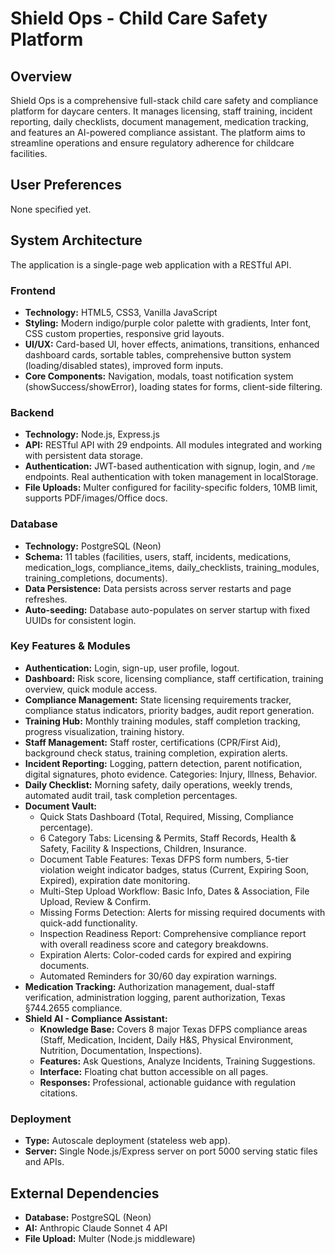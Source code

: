 # Shield Ops - Child Care Safety Platform

## Overview
Shield Ops is a comprehensive full-stack child care safety and compliance platform for daycare centers. It manages licensing, staff training, incident reporting, daily checklists, document management, medication tracking, and features an AI-powered compliance assistant. The platform aims to streamline operations and ensure regulatory adherence for childcare facilities.

## User Preferences
None specified yet.

## System Architecture
The application is a single-page web application with a RESTful API.

### Frontend
- **Technology:** HTML5, CSS3, Vanilla JavaScript
- **Styling:** Modern indigo/purple color palette with gradients, Inter font, CSS custom properties, responsive grid layouts.
- **UI/UX:** Card-based UI, hover effects, animations, transitions, enhanced dashboard cards, sortable tables, comprehensive button system (loading/disabled states), improved form inputs.
- **Core Components:** Navigation, modals, toast notification system (showSuccess/showError), loading states for forms, client-side filtering.

### Backend
- **Technology:** Node.js, Express.js
- **API:** RESTful API with 29 endpoints. All modules integrated and working with persistent data storage.
- **Authentication:** JWT-based authentication with signup, login, and `/me` endpoints. Real authentication with token management in localStorage.
- **File Uploads:** Multer configured for facility-specific folders, 10MB limit, supports PDF/images/Office docs.

### Database
- **Technology:** PostgreSQL (Neon)
- **Schema:** 11 tables (facilities, users, staff, incidents, medications, medication_logs, compliance_items, daily_checklists, training_modules, training_completions, documents).
- **Data Persistence:** Data persists across server restarts and page refreshes.
- **Auto-seeding:** Database auto-populates on server startup with fixed UUIDs for consistent login.

### Key Features & Modules
- **Authentication:** Login, sign-up, user profile, logout.
- **Dashboard:** Risk score, licensing compliance, staff certification, training overview, quick module access.
- **Compliance Management:** State licensing requirements tracker, compliance status indicators, priority badges, audit report generation.
- **Training Hub:** Monthly training modules, staff completion tracking, progress visualization, training history.
- **Staff Management:** Staff roster, certifications (CPR/First Aid), background check status, training completion, expiration alerts.
- **Incident Reporting:** Logging, pattern detection, parent notification, digital signatures, photo evidence. Categories: Injury, Illness, Behavior.
- **Daily Checklist:** Morning safety, daily operations, weekly trends, automated audit trail, task completion percentages.
- **Document Vault:**
    - Quick Stats Dashboard (Total, Required, Missing, Compliance percentage).
    - 6 Category Tabs: Licensing & Permits, Staff Records, Health & Safety, Facility & Inspections, Children, Insurance.
    - Document Table Features: Texas DFPS form numbers, 5-tier violation weight indicator badges, status (Current, Expiring Soon, Expired), expiration date monitoring.
    - Multi-Step Upload Workflow: Basic Info, Dates & Association, File Upload, Review & Confirm.
    - Missing Forms Detection: Alerts for missing required documents with quick-add functionality.
    - Inspection Readiness Report: Comprehensive compliance report with overall readiness score and category breakdowns.
    - Expiration Alerts: Color-coded cards for expired and expiring documents.
    - Automated Reminders for 30/60 day expiration warnings.
- **Medication Tracking:** Authorization management, dual-staff verification, administration logging, parent authorization, Texas §744.2655 compliance.
- **Shield AI - Compliance Assistant:**
    - **Knowledge Base:** Covers 8 major Texas DFPS compliance areas (Staff, Medication, Incident, Daily H&S, Physical Environment, Nutrition, Documentation, Inspections).
    - **Features:** Ask Questions, Analyze Incidents, Training Suggestions.
    - **Interface:** Floating chat button accessible on all pages.
    - **Responses:** Professional, actionable guidance with regulation citations.

### Deployment
- **Type:** Autoscale deployment (stateless web app).
- **Server:** Single Node.js/Express server on port 5000 serving static files and APIs.

## External Dependencies
- **Database:** PostgreSQL (Neon)
- **AI:** Anthropic Claude Sonnet 4 API
- **File Upload:** Multer (Node.js middleware)